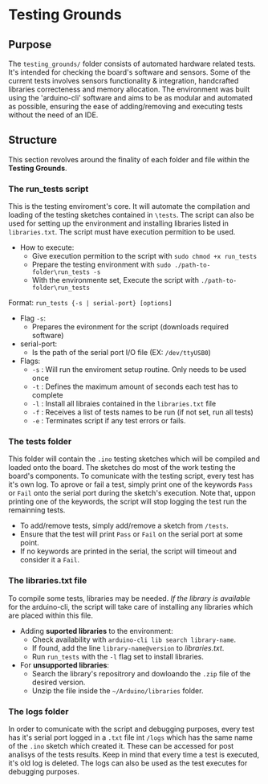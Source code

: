 # Testing Grounds

## Purpose
The `testing_grounds/` folder consists of automated hardware related tests. It's intended for checking the board's software and sensors.  Some of the current tests involves sensors functionality & integration, handcrafted libraries correcteness and memory allocation. The environment was built using the 'arduino-cli' software and aims to be as modular and automated as possible, ensuring the ease of adding/removing and executing tests without the need of an IDE.

## Structure
This section revolves around the finality of each folder and file within the **Testing Grounds**.

### The **run_tests** script
This is the testing enviroment's core. It will automate the compilation and loading of the testing sketches contained in `\tests`. The script can also be used for setting up the environment and installing libraries listed in `libraries.txt`. The script must have execution permition to be used.

- How to execute:
    - Give execution permition to the script with `sudo chmod +x run_tests`
    - Prepare the testing environment with `sudo ./path-to-folder\run_tests -s`
    - With the environmente set, Execute the script with `./path-to-folder\run_tests`

Format: `run_tests {-s | serial-port} [options]`
- Flag `-s`:
    - Prepares the evironment for the script (downloads required software)
- serial-port:
    - Is the path of the serial port I/O file (EX: `/dev/ttyUSB0`)
- Flags:
    - `-s` : Will run the enviroment setup routine. Only needs to be used once
    - `-t` : Defines the maximum amount of seconds each test has to complete
    - `-l` : Install all libraies contained in the `libraries.txt` file
    - `-f` : Receives a list of tests names to be run (if not set, run all tests)
    - `-e` : Terminates script if any test errors or fails.

### The **tests** folder
This folder will contain the `.ino` testing sketches which will be compiled and loaded onto the board. The sketches do most of the work testing the board's components. To comunicate with the testing script, every test has it's own log. To aprove or fail a test, simply print one of the keywords `Pass` or `Fail` onto the serial port during the sketch's execution.
Note that, uppon printing one of the keywords, the script will stop logging the test run the remainning tests.
- To add/remove tests, simply add/remove a sketch from `/tests`.
- Ensure that the test will print `Pass` or `Fail` on the serial port at some point.
- If no keywords are printed in the serial, the script will timeout and consider it a `Fail`.

### The **libraries.txt** file
To compile some tests, libraries may be needed. *If the library is available* for the arduino-cli, the script will take care of installing any libraries which are placed within this file.
- Adding **suported libraries** to the environment:
    - Check availability with `arduino-cli lib search library-name`.
    - If found, add the line `library-name@version` to *libraries.txt*.
    - Run `run_tests` with the `-l` flag set to install libraries.
- For **unsupported libraries**:
    - Search the library's repositrory and dowloando the `.zip` file of the desired version.
    - Unzip the file inside the `~/Arduino/libraries` folder.

### The **logs** folder
In order to comunicate with the script and debugging purposes, every test has it's serial port logged in a `.txt` file int `/logs` which has the same name of the `.ino` sketch which created it. These can be accessed for post analisys of the tests results. Keep in mind that every time a test is executed, it's old log is deleted. The logs can also be used as the test executes for debugging purposes.